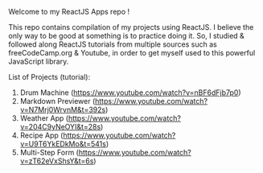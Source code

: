 Welcome to my ReactJS Apps repo !

This repo contains compilation of my projects using ReactJS. I believe the only way to be good at something is to practice doing it.
So, I studied & followed along ReactJS tutorials from multiple sources such as freeCodeCamp.org & Youtube, in order to get myself used to this powerful JavaScript library.

List of Projects (tutorial): 
1. Drum Machine (https://www.youtube.com/watch?v=nBF6dFjb7p0)
2. Markdown Previewer (https://www.youtube.com/watch?v=N7Mrj0WrvnM&t=392s)
3. Weather App (https://www.youtube.com/watch?v=204C9yNeOYI&t=28s)
4. Recipe App (https://www.youtube.com/watch?v=U9T6YkEDkMo&t=541s)
5. Multi-Step Form (https://www.youtube.com/watch?v=zT62eVxShsY&t=6s)

